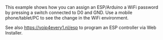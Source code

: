 This example shows how you can assign an ESP/Arduino a WiFi password by pressing a switch connected to D0 and GND. Use a mobile phone/tablet/PC to see the change in the WiFi environment.

See also https://voip4every1.nl/esp to program an ESP controller via Web Installer.
